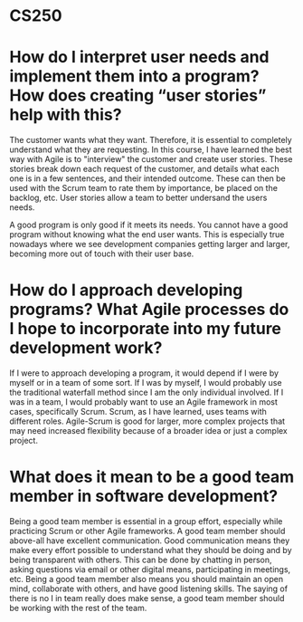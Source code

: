 # CS250

# How do I interpret user needs and implement them into a program? How does creating “user stories” help with this?

The customer wants what they want. Therefore, it is essential to completely understand what they are requesting. In this course, I have learned the best way with Agile is to "interview" the customer and create user stories. These stories break down each request of the customer, and details what each one is in a few sentences, and their intended outcome. These can then be used with the Scrum team to rate them by importance, be placed on the backlog, etc. User stories allow a team to better undersand the users needs.

A good program is only good if it meets its needs. You cannot have a good program without knowing what the end user wants. This is especially true nowadays where we see development companies getting larger and larger, becoming more out of touch with their user base. 

# How do I approach developing programs? What Agile processes do I hope to incorporate into my future development work?

If I were to approach developing a program, it would depend if I were by myself or in a team of some sort. If I was by myself, I would probably use the traditional waterfall method since I am the only individual involved. If I was in a team, I would probably want to use an Agile framework in most cases, specifically Scrum. Scrum, as I have learned, uses teams with different roles. Agile-Scrum is good for larger, more complex projects that may need increased flexibility because of a broader idea or just a complex project. 

# What does it mean to be a good team member in software development?

Being a good team member is essential in a group effort, especially while practicing Scrum or other Agile frameworks. A good team member should above-all have excellent communication. Good communication means they make every effort possible to understand what they should be doing and by being transparent with others. This can be done by chatting in person, asking questions via email or other digital means, participating in meetings, etc. Being a good team member also means you should maintain an open mind, collaborate with others, and have good listening skills. The saying of there is no I in team really does make sense, a good team member should be working with the rest of the team.

